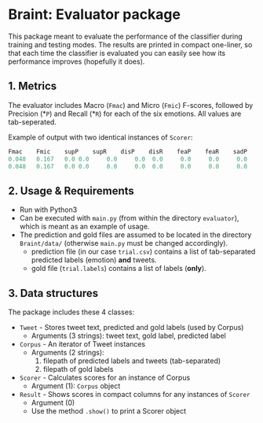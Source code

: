 # Braint: Evaluator package

This package meant to evaluate the performance of the classifier during training and testing modes. The results are printed in compact one-liner, so that each time the classifier is evaluated you can easily see how its performance improves (hopefully it does).

## 1. Metrics

The evaluator includes Macro (`Fmac`) and Micro (`Fmic`) F-scores, followed by Precision (\*`P`) and Recall (\*`R`) for each of the six emotions. All values are tab-seperated.

Example of output with two identical instances of `Scorer`:

```java
Fmac	Fmic	supP	supR	disP	disR	feaP	feaR	sadP	sadR	joyP	joyR	angP	angR
0.048   0.167	0.0	0.0 	0.0  	0.0	 0.0	 0.0	 0.0	 0.0    0.17	 1.0	0.0 	0.0
0.048   0.167	0.0	0.0 	0.0  	0.0	 0.0	 0.0	 0.0	 0.0	0.17	 1.0	0.0 	0.0
```

## 2. Usage & Requirements
+ Run with Python3
+ Can be executed with `main.py` (from within the directory `evaluator`), which is meant as an example of usage.
+ The prediction and gold files are assumed to be located in the directory `Braint/data/` (otherwise `main.py` must be changed accordingly).
  + prediction file (in our case `trial.csv`) contains a list of tab-separated predicted labels (emotion) **and** tweets.
  + gold file (`trial.labels`) contains a list of labels (**only**).


## 3. Data structures

The package includes these 4 classes:
- `Tweet` - Stores tweet text, predicted and gold labels (used by Corpus)
  - Arguments (3 strings): tweet text, gold label, predicted label
- `Corpus` - An iterator of Tweet instances
  - Arguments (2 strings):
      1. filepath of predicted labels and tweets (tab-separated)
      2. filepath of gold labels
- `Scorer` - Calculates scores for an instance of Corpus
  - Argument (1): `Corpus` object
- `Result` - Shows scores in compact columns for any instances of `Scorer`
  - Argument (0)
  - Use the method `.show()` to print a Scorer object
